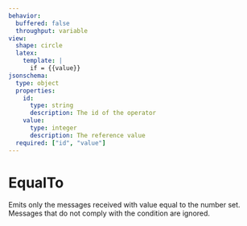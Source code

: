 ```yaml
---
behavior:
  buffered: false
  throughput: variable
view:
  shape: circle
  latex:
    template: |
      if = {{value}}
jsonschema:
  type: object
  properties:
    id:
      type: string
      description: The id of the operator
    value:
      type: integer
      description: The reference value
  required: ["id", "value"]
---
```


# EqualTo

Emits only the messages received with value equal to the number set. Messages that do not comply with the condition are ignored.